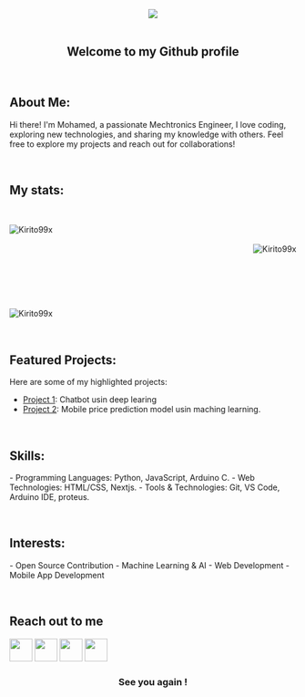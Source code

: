 <p align="center"> 
 <img src = "https://img.shields.io/badge/Hey-Visitor%20!-brightgreen"> 
 <br/> <br/>
</p>

<!-- <p align="center"> 
 <img src="https://cdn3.iconfinder.com/data/icons/new-year-2102/200/new_year-gr-12-512.png" width="80px">
 <img src="https://cdn3.iconfinder.com/data/icons/new-year-2102/200/new_year-gr-05-512.png" width="80px">
 <img src="https://cdn3.iconfinder.com/data/icons/new-year-2102/200/new_year-gr-05-512.png" width="80px">
 <img src="https://cdn3.iconfinder.com/data/icons/new-year-2102/200/new_year-gr-01-512.png" width="80px">
</p> -->

<h2 align="center">
 Welcome to my Github profile 
</h2> 
<br/>
<!-- ***** ABOUT ME ***** -->
<h2 align="left">
 About Me:
</h2> 
<p align="left">
 Hi there! I'm Mohamed, a passionate Mechtronics Engineer, I love coding, exploring new technologies, and sharing my knowledge with others. Feel free to explore my projects and reach out for collaborations!
</p>
<br/>

<!-- ***** MY STATS ***** -->

<h2 align="left">
 My stats:
</h2> 
<br/>

<p> 
 <img align="left" src="https://github-readme-stats.vercel.app/api?username=Kirito99x&show_icons=true&theme=ambient_gradient" alt="Kirito99x"> 
 <br/><br/>
 <img align="right" src="https://github-readme-stats.vercel.app/api/top-langs/?username=Kirito99x&theme=ambient_gradient" alt="Kirito99x"> 
</p>

<p> 
 <br/><br/><br/><br/><br/>
<p align="left">
 <img align="center" src="https://github-readme-streak-stats.herokuapp.com/?user=Kirito99x&show_icons=true&theme=ambient_gradient" alt="Kirito99x" />
</p> 
</p>
<br/>

<!-- ******************** -->
<!-- ***** PROJECTS ***** -->
<h2 align="left">
 Featured Projects:
</h2> 
<p align="left">
 Here are some of my highlighted projects:
 
 - [Project 1](https://github.com/Kirito99x/Chatbot_Project): Chatbot usin deep learing
 - [Project 2](https://github.com/Kirito99x/AI_models/tree/main/Mobile_price_prediction): Mobile price prediction model usin maching learning.
</p>
<br/>

<!-- ***** SKILLS ***** -->
<h2 align="left">
 Skills:
</h2> 
<p align="left">
 - Programming Languages: Python, JavaScript, Arduino C.
 - Web Technologies: HTML/CSS, Nextjs.
 - Tools & Technologies: Git, VS Code, Arduino IDE, proteus.
</p>
<br/>

<!-- ***** INTERESTS ***** -->
<h2 align="left">
 Interests:
</h2> 
<p align="left">
 - Open Source Contribution
 - Machine Learning & AI
 - Web Development
 - Mobile App Development
</p>
<br/>


<!-- ***** REACH OUT TO ME ***** -->

<h2>
 Reach out to me 
</h2>

[<img src="https://cdn4.iconfinder.com/data/icons/colorful-guache-social-media-logos-1/159/social-media_linkedin-512.png" width="40">](https://www.linkedin.com/in/mohamed-ali-871a6b176/) 
[<img src="https://cdn3.iconfinder.com/data/icons/colorful-guache-social-media-logos-1/159/social-media_GitHub-512.png" width="40">](https://github.com/Kirito99x)
[<img src="https://cdn4.iconfinder.com/data/icons/colorful-guache-social-media-logos-1/155/social-media_instagram-black-512.png" width="40">](https://www.instagram.com/moe_syf99?igsh=MXBoZW5jb2xzNmUzcQ==)
[<img src="https://cdn2.iconfinder.com/data/icons/colorful-guache-social-media-logos-1/155/social-media_twitter-512.png" width="40">](https://twitter.com/mohmad123456761?t=Z5BQYwYKXZPtPbNj2gCcdg&s=09)
<!-- *************************** -->


<!-- ***** FOOTER ***** -->

<h3 align="center">
 See you again ! 
</h3>
